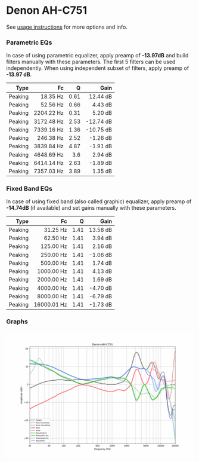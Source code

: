 # Denon AH-C751
See [usage instructions](https://github.com/jaakkopasanen/AutoEq#usage) for more options and info.

### Parametric EQs
In case of using parametric equalizer, apply preamp of **-13.97dB** and build filters manually
with these parameters. The first 5 filters can be used independently.
When using independent subset of filters, apply preamp of **-13.97 dB**.

| Type    | Fc         |    Q | Gain      |
|--------:|-----------:|-----:|----------:|
| Peaking | 18.35 Hz   | 0.61 | 12.44 dB  |
| Peaking | 52.56 Hz   | 0.66 | 4.43 dB   |
| Peaking | 2204.22 Hz | 0.31 | 5.20 dB   |
| Peaking | 3172.48 Hz | 2.53 | -12.74 dB |
| Peaking | 7339.16 Hz | 1.36 | -10.75 dB |
| Peaking | 246.38 Hz  | 2.52 | -1.26 dB  |
| Peaking | 3839.84 Hz | 4.87 | -1.91 dB  |
| Peaking | 4648.69 Hz | 3.6  | 2.94 dB   |
| Peaking | 6414.14 Hz | 2.63 | -1.89 dB  |
| Peaking | 7357.03 Hz | 3.89 | 1.35 dB   |

### Fixed Band EQs
In case of using fixed band (also called graphic) equalizer, apply preamp of **-14.74dB**
(if available) and set gains manually with these parameters.

| Type    | Fc          |    Q | Gain     |
|--------:|------------:|-----:|---------:|
| Peaking | 31.25 Hz    | 1.41 | 13.58 dB |
| Peaking | 62.50 Hz    | 1.41 | 3.94 dB  |
| Peaking | 125.00 Hz   | 1.41 | 2.16 dB  |
| Peaking | 250.00 Hz   | 1.41 | -1.06 dB |
| Peaking | 500.00 Hz   | 1.41 | 1.74 dB  |
| Peaking | 1000.00 Hz  | 1.41 | 4.13 dB  |
| Peaking | 2000.00 Hz  | 1.41 | 1.69 dB  |
| Peaking | 4000.00 Hz  | 1.41 | -4.70 dB |
| Peaking | 8000.00 Hz  | 1.41 | -6.79 dB |
| Peaking | 16000.01 Hz | 1.41 | -1.73 dB |

### Graphs
![](./Denon%20AH-C751.png)